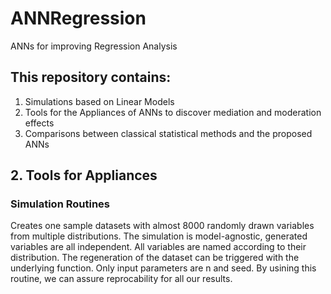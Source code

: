 # ANNRegression
ANNs for improving Regression Analysis
## This repository contains:
1. Simulations based on Linear Models
2. Tools for the Appliances of ANNs to discover mediation and moderation effects
3. Comparisons between classical statistical methods and the proposed ANNs

## 2. Tools for Appliances
### Simulation Routines
 Creates one sample datasets with almost 8000 randomly drawn variables from multiple distributions.
 The simulation is model-agnostic, generated variables are all  independent.
 All variables are named according to their distribution.  The regeneration of the dataset can be triggered with the  underlying function.  Only input parameters are n and seed. By usining this routine, we can assure reprocability   for all our results. 